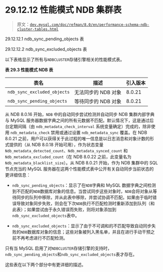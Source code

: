 # 29.12.12 性能模式 NDB 集群表

> 原文：[`dev.mysql.com/doc/refman/8.0/en/performance-schema-ndb-cluster-tables.html`](https://dev.mysql.com/doc/refman/8.0/en/performance-schema-ndb-cluster-tables.html)

29.12.12.1 ndb_sync_pending_objects 表

29.12.12.2 ndb_sync_excluded_objects 表

以下表格显示了所有与`NDBCLUSTER`存储引擎相关的性能模式表。

**表 29.3 性能模式 NDB 表**

| 表名 | 描述 | 引入版本 |
| --- | --- | --- |
| `ndb_sync_excluded_objects` | 无法同步的 NDB 对象 | 8.0.21 |
| `ndb_sync_pending_objects` | 等待同步的 NDB 对象 | 8.0.21 |

从 NDB 8.0.16 开始，`NDB` 中的自动同步尝试检测并自动同步 NDB 集群内部字典与 MySQL 服务器数据字典之间的所有元数据不匹配。默认情况下，这是通过后台定期间隔（由 `ndb_metadata_check_interval` 系统变量确定）完成的，除非使用 `ndb_metadata_check` 禁用或通过设置 `ndb_metadata_sync` 覆盖。在 NDB 8.0.21 之前，用户可以获得关于此过程的唯一信息是以日志消息和对象计数的形式提供的（从 NDB 8.0.18 开始可用），作为状态变量 `Ndb_metadata_detected_count`、`Ndb_metadata_synced_count` 和 `Ndb_metadata_excluded_count`（在 NDB 8.0.22 之前，此变量名为 `Ndb_metadata_blacklist_size`）。从 NDB 8.0.21 开始，作为 NDB 集群中的 SQL 节点充当的 MySQL 服务器在这两个性能模式表中公开有关自动同步当前状态的更详细信息：

+   `ndb_sync_pending_objects`：显示了在`NDB`字典和 MySQL 数据字典之间检测到不匹配的`NDB`数据库对象的信息。当尝试同步这些对象时，`NDB`会将对象从等待同步的队列中移除，并从此表中移除，并尝试协调不匹配。如果由于临时错误导致对象同步失败，则会在下次`NDB`执行不匹配检测时重新添加到队列（和此表）；如果尝试由于永久错误而失败，则将对象添加到`ndb_sync_excluded_objects`表中。

+   `ndb_sync_excluded_objects`：显示了由于不可调和的不匹配导致自动同步失败的`NDB`数据库对象的信息；这些对象被列入黑名单，并且在进行手动干预之前不再考虑进行不匹配检测。

只有当 MySQL 启用了对`NDBCLUSTER`存储引擎的支持时，`ndb_sync_pending_objects`和`ndb_sync_excluded_objects`表才存在。

这些表在以下两个部分中有更详细的描述。
